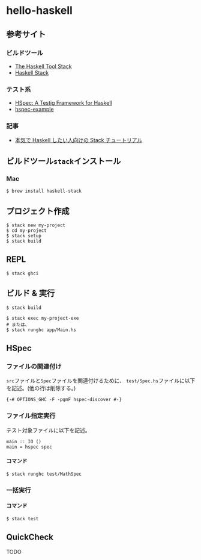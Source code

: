 # hello-haskell
## 参考サイト
### ビルドツール
* [The Haskell Tool Stack](https://docs.haskellstack.org/en/stable/README/)
* [Haskell Stack](https://haskell.e-bigmoon.com/stack/)

### テスト系
* [HSpec: A Testig Framework for Haskell](https://hspec.github.io/)
* [hspec-example](https://github.com/hspec/hspec-example)

### 記事
* [本気で Haskell したい人向けの Stack チュートリアル](https://qiita.com/waddlaw/items/49874f4cf9b680e4b015)


## ビルドツール`stack`インストール
### Mac
```
$ brew install haskell-stack
```


## プロジェクト作成
```
$ stack new my-project
$ cd my-project
$ stack setup
$ stack build
```


## REPL
```
$ stack ghci
```


## ビルド & 実行
```
$ stack build

$ stack exec my-project-exe
# または、
$ stack runghc app/Main.hs
```


## HSpec
### ファイルの関連付け
`src`ファイルと`Spec`ファイルを関連付けるために、
`test/Spec.hs`ファイルに以下を記述。(他の行は削除する。)
```
{-# OPTIONS_GHC -F -pgmF hspec-discover #-}
```

### ファイル指定実行
テスト対象ファイルに以下を記述。
```
main :: IO ()
main = hspec spec
```
#### コマンド
```
$ stack runghc test/MathSpec
```

### 一括実行
#### コマンド
```
$ stack test
```


## QuickCheck
TODO

